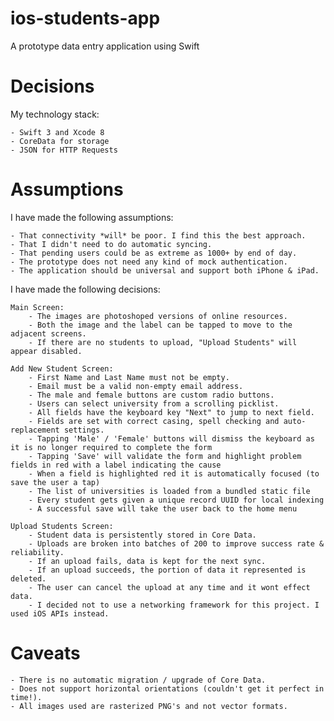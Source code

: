 # ios-students-app
A prototype data entry application using Swift

# Decisions
My technology stack:

	- Swift 3 and Xcode 8
	- CoreData for storage	
	- JSON for HTTP Requests

# Assumptions
I have made the following assumptions:

	- That connectivity *will* be poor. I find this the best approach.
	- That I didn't need to do automatic syncing.
	- That pending users could be as extreme as 1000+ by end of day.
	- The prototype does not need any kind of mock authentication.
	- The application should be universal and support both iPhone & iPad.

I have made the following decisions:

	Main Screen:
		- The images are photoshoped versions of online resources.
		- Both the image and the label can be tapped to move to the adjacent screens.
		- If there are no students to upload, "Upload Students" will appear disabled.

	Add New Student Screen:
		- First Name and Last Name must not be empty.
		- Email must be a valid non-empty email address.
		- The male and female buttons are custom radio buttons.
		- Users can select university from a scrolling picklist.
		- All fields have the keyboard key "Next" to jump to next field.
		- Fields are set with correct casing, spell checking and auto-replacement settings.
		- Tapping 'Male' / 'Female' buttons will dismiss the keyboard as it is no longer required to complete the form
		- Tapping 'Save' will validate the form and highlight problem fields in red with a label indicating the cause
		- When a field is highlighted red it is automatically focused (to save the user a tap)
		- The list of universities is loaded from a bundled static file
		- Every student gets given a unique record UUID for local indexing
		- A successful save will take the user back to the home menu

	Upload Students Screen:
		- Student data is persistently stored in Core Data.
		- Uploads are broken into batches of 200 to improve success rate & reliability.
		- If an upload fails, data is kept for the next sync.
		- If an upload succeeds, the portion of data it represented is deleted.
		- The user can cancel the upload at any time and it wont effect data.
		- I decided not to use a networking framework for this project. I used iOS APIs instead.

# Caveats
	- There is no automatic migration / upgrade of Core Data.
	- Does not support horizontal orientations (couldn't get it perfect in time!).
	- All images used are rasterized PNG's and not vector formats.